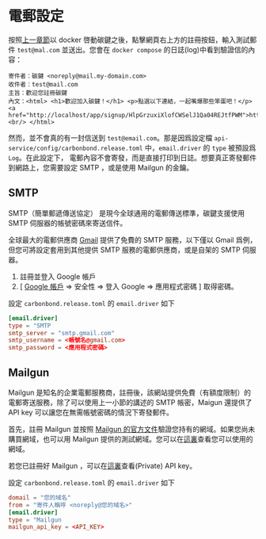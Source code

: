# 電郵設定

按照[上一章節](./%E5%AE%89%E8%A3%9D.md)以 docker 啓動碳鍵之後，點擊網頁右上方的註冊按鈕，輸入測試郵件 `test@mal.com` 並送出。您會在 `docker compose` 的日誌(log)中看到驗證信的內容：

```
寄件者：碳鍵 <noreply@mail.my-domain.com>
收件者：test@mail.com
主旨：歡迎您註冊碳鍵
內文：<html> <h1>歡迎加入碳鍵！</h1> <p>點選以下連結，一起嘴爆那些笨蛋吧！</p> <a href="http://localhost/app/signup/HlpGrzuxiXlofCWSelJ1Qa04REJtfPWM">http://localhost/app/signup/HlpGrzuxiXlofCWSelJ1Qa04REJtfPWM</a> <br/> </html>
```

然而，並不會真的有一封信送到 `test@email.com`。那是因爲設定檔 `api-service/config/carbonbond.release.toml` 中，`email.driver` 的 `type` 被預設爲 `Log`。在此設定下， 電郵內容不會寄發，而是直接打印到日誌。想要真正寄發郵件到網路上，您需要設定 SMTP ，或是使用 Mailgun 的金鑰。

## SMTP

SMTP（簡單郵遞傳送協定） 是現今全球通用的電郵傳送標準，碳鍵支援使用 SMTP 伺服器的帳號密碼來寄送信件。

全球最大的電郵供應商 [Gmail](https://gmail.com) 提供了免費的 SMTP 服務，以下僅以 Gmail 爲例，但您可將設定套用到其他提供 SMTP 服務的電郵供應商，或是自架的 SMTP 伺服器。

1. 註冊並登入 Google 帳戶
2. [ [Google 帳戶](https://myaccount.google.com) => 安全性 => 登入 Google => 應用程式密碼 ] 取得密碼。

設定 `carbonbond.release.toml` 的 `email.driver` 如下
``` toml
[email.driver]
type = "SMTP
smtp_server = "smtp.gmail.com"
smtp_username = <帳號名@gmail.com>
smtp_password = <應用程式密碼>
```

## Mailgun
Mailgun 是知名的企業電郵服務商，註冊後，該網站提供免費（有額度限制）的電郵寄送服務，除了可以使用上一小節的講述的 SMTP 帳密，Maigun 還提供了 API key 可以讓您在無需帳號密碼的情況下寄發郵件。

首先，註冊 Mailgun 並按照 [Mailgun 的官方文件](https://documentation.mailgun.com/en/latest/user_manual.html)驗證您持有的網域。如果您尚未購買網域，也可以用 Mailgun 提供的測試網域。您可以在[這裏](https://app.mailgun.com/app/sending/domains)查看您可以使用的網域。

若您已註冊好 Mailgun ，可以在[這裏](https://app.mailgun.com/app/account/security/api_keys)查看(Private) API key。


設定 `carbonbond.release.toml` 的 `email.driver` 如下
``` toml
domail = "您的域名"
from = "寄件人稱呼 <noreply@您的域名>"
[email.driver]
type = "Mailgun
mailgun_api_key = <API_KEY>
```